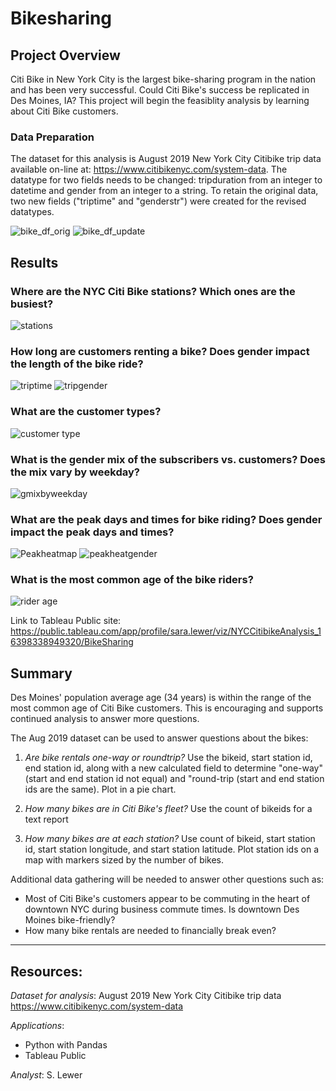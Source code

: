 # Bikesharing
## Project Overview
Citi Bike in New York City is the largest bike-sharing program in the nation and has been very successful.  Could Citi Bike's success be replicated in Des Moines, IA?  This project will begin the feasiblity analysis by learning about Citi Bike customers.

### Data Preparation
The dataset for this analysis is August 2019 New York City Citibike trip data available on-line at: https://www.citibikenyc.com/system-data.  The datatype for two fields needs to be changed:  tripduration from an integer to datetime and gender from an integer to a string.  To retain the original data, two new fields ("triptime" and "genderstr") were created for the revised datatypes.

![bike_df_orig](https://user-images.githubusercontent.com/90986041/147122161-2a0377a4-4f86-43e2-a453-40e912c2076e.png)
![bike_df_update](https://user-images.githubusercontent.com/90986041/147122177-b19cfa99-53eb-4437-9777-3af8cbdf51bc.png)


## Results
### Where are the NYC Citi Bike stations?  Which ones are the busiest?
![stations](https://user-images.githubusercontent.com/90986041/147122892-a828d1ca-4272-4130-84cb-ee22d91c749b.png)

### How long are customers renting a bike?  Does gender impact the length of the bike ride?
![triptime](https://user-images.githubusercontent.com/90986041/147123013-c54bd5c2-afd0-4928-ab32-82dd06134719.png)
![tripgender](https://user-images.githubusercontent.com/90986041/147123020-850ec217-3f0b-4404-a50d-f81ddc0236c7.png)

### What are the customer types?
![customer type](https://user-images.githubusercontent.com/90986041/147123103-fb99077f-957b-4317-aad7-c43801faa037.png)

### What is the gender mix of the subscribers vs. customers?  Does the mix vary by weekday?
![gmixbyweekday](https://user-images.githubusercontent.com/90986041/147123217-afbafe81-bdf9-4813-99e9-cc0e216911d5.png)

### What are the peak days and times for bike riding?  Does gender impact the peak days and times?
![Peakheatmap](https://user-images.githubusercontent.com/90986041/147123296-76d6964f-f2da-4c54-b59f-ba263f5cfc1a.png)
![peakheatgender](https://user-images.githubusercontent.com/90986041/147123346-366e6856-a8cd-4bcc-b4a1-d38b158cf765.png)

### What is the most common age of the bike riders?
![rider age](https://user-images.githubusercontent.com/90986041/147123544-bcb3cac6-d50f-41fe-8eec-d8ce88321924.png)

Link to Tableau Public site: https://public.tableau.com/app/profile/sara.lewer/viz/NYCCitibikeAnalysis_16398338949320/BikeSharing

## Summary
Des Moines' population average age (34 years) is within the range of the most common age of Citi Bike customers.  This is encouraging and supports continued analysis to answer more questions.  

The Aug 2019 dataset can be used to answer questions about the bikes:
1. _Are bike rentals one-way or roundtrip?_  Use the bikeid, start station id, end station id, along with a new calculated field to determine "one-way" (start and end station id not equal) and "round-trip (start and end station ids are the same).  Plot in a pie chart.

1. _How many bikes are in Citi Bike's fleet?_ Use the count of bikeids for a text report

1. _How many bikes are at each station?_ Use count of bikeid, start station id, start station longitude, and start station latitude.  Plot station ids on a map with markers sized by the number of bikes.

Additional data gathering will be needed to answer other questions such as: 
* Most of Citi Bike's customers appear to be commuting in the heart of downtown NYC during business commute times.  Is downtown Des Moines bike-friendly?  
* How many bike rentals are needed to financially break even?  
___
## Resources:
_Dataset for analysis_:  August 2019 New York City Citibike trip data https://www.citibikenyc.com/system-data

_Applications_:
* Python with Pandas
* Tableau Public

_Analyst_: S. Lewer
